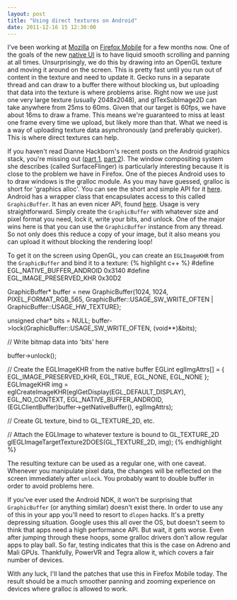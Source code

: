 ```yaml
---
layout: post
title: "Using direct textures on Android"
date: 2011-12-16 15 12:30:00
---
```


I've been working at [Mozilla](http://mozilla.com) on [Firefox Mobile](http://www.mozilla.org/en-US/mobile/) for a few months now. One of the goals of the new [native UI](http://lucasr.org/2011/11/15/native-ui-for-firefox-on-android/) is
to have liquid smooth scrolling and panning at all times. Unsurprisingly, we do this by drawing into an OpenGL texture and moving it around on the screen. This is pretty fast until you run out of content
in the texture and need to update it. Gecko runs in a separate thread and can draw to a buffer there without blocking us, but uploading that data into the texture is where problems arise. Right now
we use just one very large texture (usually 2048x2048), and glTexSubImage2D can take anywhere from 25ms to 60ms. Given that our target is 60fps, we have about 16ms to draw a frame. This means we're guaranteed to miss at least one frame every time we upload, but likely more than that. What we need is a
way of uploading texture data asynchronously (and preferably quicker). This is where direct textures can help.

If you haven't read Dianne Hackborn's recent posts on the Android graphics stack, you're missing out ([part 1](https://plus.google.com/105051985738280261832/posts/2FXDCz8x93s), [part 2](https://plus.google.com/u/0/105051985738280261832/posts/XAZ4CeVP6DC)). The window compositing system she describes (called SurfaceFlinger) is particularly interesting because it is close to the problem we have in Firefox. One of the pieces Android uses to to draw windows is the gralloc module. As you may have guessed, gralloc is short for 'graphics alloc'. You can see the short and simple API for it [here](https://github.com/android/platform_hardware_libhardware/blob/master/include/hardware/gralloc.h). Android has a wrapper class that encapsulates access to this called `GraphicBuffer`. It has an even nicer API, found [here](https://github.com/android/platform_frameworks_base/blob/master/include/ui/GraphicBuffer.h).  Usage is very straightforward. Simply create the `GraphicBuffer` with whatever size and pixel format you need, lock it, write your bits, and unlock. One of the major wins here is that you can use the `GraphicBuffer` instance from any thread. So not only does this reduce a copy of your image, but it also means you can upload it without blocking the rendering loop!

To get it on the screen using OpenGL, you can create an `EGLImageKHR` from the `GraphicBuffer` and bind it to a texture:
{% highlight c++ %}
#define EGL_NATIVE_BUFFER_ANDROID 0x3140
#define EGL_IMAGE_PRESERVED_KHR   0x30D2

GraphicBuffer* buffer = new GraphicBuffer(1024, 1024, PIXEL_FORMAT_RGB_565,
                                          GraphicBuffer::USAGE_SW_WRITE_OFTEN |
                                          GraphicBuffer::USAGE_HW_TEXTURE);

unsigned char* bits = NULL;
buffer->lock(GraphicBuffer::USAGE_SW_WRITE_OFTEN, (void**)&bits);

// Write bitmap data into 'bits' here

buffer->unlock();

// Create the EGLImageKHR from the native buffer
EGLint eglImgAttrs[] = { EGL_IMAGE_PRESERVED_KHR, EGL_TRUE, EGL_NONE, EGL_NONE };
EGLImageKHR img = eglCreateImageKHR(eglGetDisplay(EGL_DEFAULT_DISPLAY), EGL_NO_CONTEXT,
                                    EGL_NATIVE_BUFFER_ANDROID,
                                    (EGLClientBuffer)buffer->getNativeBuffer(),
                                    eglImgAttrs);

// Create GL texture, bind to GL_TEXTURE_2D, etc.

// Attach the EGLImage to whatever texture is bound to GL_TEXTURE_2D
glEGLImageTargetTexture2DOES(GL_TEXTURE_2D, img);
{% endhighlight %}

The resulting texture can be used as a regular one, with one caveat. Whenever you manipulate pixel data, the changes will be reflected on the screen immediately after `unlock`. You probably want
to double buffer in order to avoid problems here.

If you've ever used the Android NDK, it won't be surprising that `GraphicBuffer` (or anything similar) doesn't exist there. In order to use any of this in your app you'll need to resort to
`dlopen` hacks. It's a pretty depressing situation. Google uses this all over the OS, but doesn't seem to think that apps need a high performance API. But wait, it gets worse. Even after jumping
through these hoops, some gralloc drivers don't allow regular apps to play ball. So far, testing indicates that this is the case on Adreno and Mali GPUs. Thankfully, PowerVR and Tegra allow it, which covers a fair number of devices.

With any luck, I'll land the patches that use this in Firefox Mobile today. The result should be a much smoother panning and zooming experience on devices where gralloc is allowed to work.
